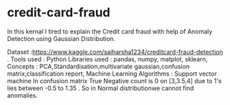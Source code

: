 # credit-card-fraud
In this kernal I tired to explain the Credit card fraud with help of Anomaly Detection using Gaussian Distribution.



Dataset :https://www.kaggle.com/saiharsha1234/creditcard-fraud-detection . Tools used : Python Libraries used : pandas, numpy, matplot, sklearn, Concepts : PCA,Standardisation,multivariate gaussian,confusion matrix,classification report, Machine Learning Algorithms : Support vector machine
In confusion matrix True Negative count is 0 on [3,3.5,4] due to 1's lies between -0.5 to 1.35 . So in Normal distributionwe cannot find anomalies.
